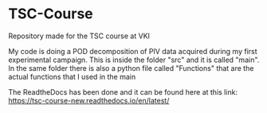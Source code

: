 # TSC-Course
Repository made for the TSC course at VKI

My code is doing a POD decomposition of PIV data acquired during my first experimental campaign. This is inside the folder "src" and it is called "main". 
In the same folder there is also a python file called "Functions" that are the actual functions that I used in the main


The ReadtheDocs has been done and it can be found here at this link: https://tsc-course-new.readthedocs.io/en/latest/
